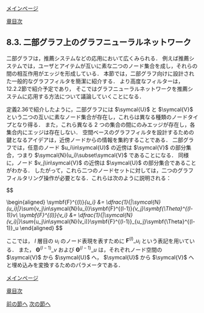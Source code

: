[メインページ](../../index.markdown)

[章目次](./chap8.md)
## 8.3. 二部グラフ上のグラフニューラルネットワーク

二部グラフは，推薦システムなどの応用において広くみられる． 例えば推薦システムでは，ユーザとアイテムが互いに素な二つのノード集合を成し，それらの間の相互作用がエッジを形成している． 本節では，二部グラフ向けに設計された一般的なグラフフィルタを簡潔に紹介する． より高度なフィルターは，12.2.2節で紹介予定であり， そこではグラフニューラルネットワークを推薦システムに応用する方法について議論していくことになる．

定義2.36で紹介したように，二部グラフには $\symcal{U}$ と $\symcal{V}$ という二つの互いに素なノード集合が存在し，これらは異なる種類のノードタイプとなり得る． また，これら異なる $2$ つの集合の間にのみエッジが存在し，各集合内にエッジは存在しない． 空間ベースのグラフフィルタを設計するための鍵となるアイデアは，近傍ノードからの情報を集約することである． 二部グラフでは，任意のノード $u_i\in\symcal{U}$ の近傍は $\symcal{V}$ の部分集合，つまり $\symcal{N}(u_i)\subset\symcal{V}$ であることになる． 同様に，ノード $v_j\in\symcal{V}$ の近傍は $\symcal{U}$ の部分集合であることがわかる． したがって，これら二つのノードセットに対しては，二つのグラフフィルタリング操作が必要となる．これらは次のように説明される：  

$$

\begin{aligned}
    \symbf{F}^{(l)}_{u_i} &= \dfrac{1}{\|\symcal{N}(u_i)\|}\sum_{v_j\in\symcal{N}(u_i)}\symbf{F}^{(l-1)}_{v_j}\symbf{\Theta}^{(l-1)}_v\\
    \symbf{F}^{(l)}_{v_i} &= \dfrac{1}{\|\symcal{N}(v_i)\|}\sum_{u_j\in\symcal{N}(v_i)}\symbf{F}^{(l-1)}_{u_j}\symbf{\Theta}^{(l-1)}_u
\end{aligned}
$$

  ここでは， $l$ 層目の $u_i$ のノード表現を表すために $\symbf{F}^{(l)}\_{u_i}$ という表記を用いている． また， $\symbf{\Theta}^{(l-1)}\_v$ および $\symbf{\Theta}^{(l-1)}\_u$ は，それぞれノード空間の $\symcal{V}$ から $\symcal{U}$ へ， $\symcal{U}$ から $\symcal{V}$ へと埋め込みを変換するためのパラメータである．


[メインページ](../../index.markdown)

[章目次](./chap8.md)

[前の節へ](./subsection_02.md) [次の節へ](./subsection_04.md)


